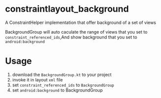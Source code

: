 # constraintlayout_background
A ConstraintHelper implementation that offer background of a set of views

BackgroundGroup will auto caculate the range of views that you set to `constraint_referenced_ids`,And show background that you set to `android:background`

# Usage
1. download the `BackgroundGroup.kt` to your project
2. invoke it in layout `xml` file
3. set `constraint_referenced_ids` to `BackgroundGroup`
4. set `android:background` to BackgroundGroup

